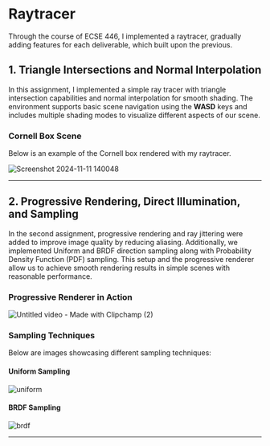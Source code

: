 # Raytracer

Through the course of ECSE 446, I implemented a raytracer, gradually adding features for each deliverable, which built upon the previous.

## 1. Triangle Intersections and Normal Interpolation

In this assignment, I implemented a simple ray tracer with triangle intersection capabilities and normal interpolation for smooth shading. The environment supports basic scene navigation using the **WASD** keys and includes multiple shading modes to visualize different aspects of our scene.

### Cornell Box Scene

Below is an example of the Cornell box rendered with my raytracer.

![Screenshot 2024-11-11 140048](https://github.com/user-attachments/assets/dc0fdfd6-62d3-4f8a-9c52-7ff08110cefb)

---

## 2. Progressive Rendering, Direct Illumination, and Sampling

In the second assignment, progressive rendering and ray jittering were added to improve image quality by reducing aliasing. Additionally, we implemented Uniform and BRDF direction sampling along with Probability Density Function (PDF) sampling. This setup and the progressive renderer allow us to achieve smooth rendering results in simple scenes with reasonable performance.

### Progressive Renderer in Action

![Untitled video - Made with Clipchamp (2)](https://github.com/user-attachments/assets/817668e1-394e-4488-8e42-0d54d3a53861)

### Sampling Techniques

Below are images showcasing different sampling techniques:

#### Uniform Sampling
![uniform](https://github.com/user-attachments/assets/9015747e-910c-4150-8234-91b0d54f215c)

#### BRDF Sampling
![brdf](https://github.com/user-attachments/assets/8c89bbbd-fd81-43f4-a860-1d423c7c628b)

---
